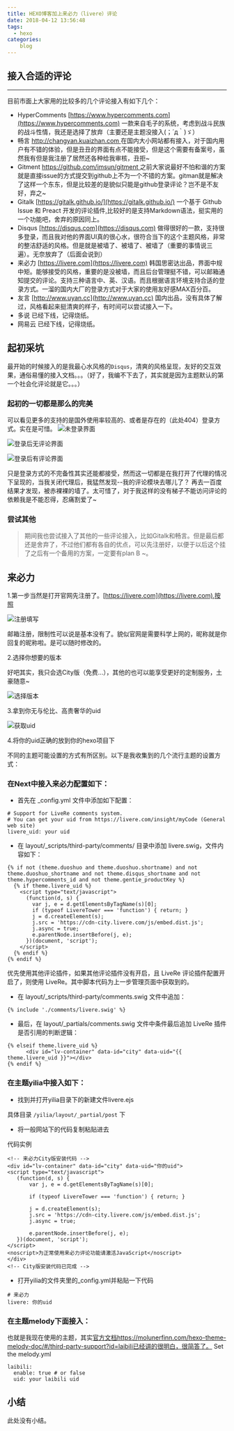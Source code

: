 ```yaml
---
title: HEXO博客加上来必力（livere）评论
date: 2018-04-12 13:56:48
tags: 
  - hexo
categories:
    blog  
---
```


## 接入合适的评论
---

目前市面上大家用的比较多的几个评论接入有如下几个：

* HyperComments [https://www.hypercomments.com](https://www.hypercomments.com) 一款来自毛子的系统，考虑到战斗民族的战斗性情，我还是选择了放弃（主要还是主题没接入(；´д｀)ゞ）
* 畅言 [http://changyan.kuaizhan.com ](http://changyan.kuaizhan.com ) 在国内大小网站都有接入，对于国内用户有不错的体验，但是丑丑的界面有点不能接受，但是这个需要有备案号，虽然我有但是我注册了居然还各种给我审核，丑拒~
* Gitment [https://github.com/imsun/gitment ](https://github.com/imsun/gitment ) 之前大家说最好不怕和谐的方案就是直接issue的方式提交到github上不为一个不错的方案。gitman就是解决了这样一个东东，但是比较差的是貌似只能是github登录评论？岂不是不友好，弃之~
* Gitalk [https://gitalk.github.io/](https://gitalk.github.io/) 一个基于 Github Issue 和 Preact 开发的评论插件,比较好的是支持Markdown语法，挺实用的一个功能吧，舍弃的原因同上。
* Disqus [https://disqus.com](https://disqus.com) 做得很好的一款，支持很多登录，而且我对他的界面UI真的很心水，很符合当下的这个主题风格，非常的整洁舒适的风格。但是就是被墙了、被墙了、被墙了（重要的事情说三遍）。无奈放弃了（后面会说到）
* 来必力 [https://livere.com](https://livere.com) 韩国思密达出品，界面中规中矩。能够接受的风格，重要的是没被墙，而且后台管理挺不错，可以邮箱通知提交的评论。支持三种语言中、英、汉语。而且根据语言环境支持合适的登录方式。一溜的国内大厂的登录方式对于大家的使用友好感MAX百分百。
* 友言 [http://www.uyan.cc](http://www.uyan.cc) 国内出品，没有具体了解过，风格看起来挺清爽的样子，有时间可以尝试接入一下。
* 多说 已经下线，记得烧纸。
* 网易云 已经下线，记得烧纸。

## 起初采坑

最开始的时候接入的是我最心水风格的`Disqus`，清爽的风格呈现，友好的交互效果，通俗易懂的接入文档。。。（好了，我编不下去了，其实就是因为主题默认的第一个社会化评论就是它。。。）

### 起初的一切都是那么的完美

可以看见更多的支持的是国外使用率较高的、或者是存在的（此处404）登录方式。实在是可惜。
![未登录界面](http://p7jj1bbaq.bkt.clouddn.com/0.png)

![登录后无评论界面](http://p7jj1bbaq.bkt.clouddn.com/1.png)

![登录后有评论界面](http://p7jj1bbaq.bkt.clouddn.com/4.png)

只是登录方式的不完备性其实还能都接受，然而这一切都是在我打开了代理的情况下呈现的，当我关闭代理后，我猛然发现--我的评论模块去哪儿了？ 再去一百度结果才发现，被赤裸裸的墙了。太可惜了，对于我这样的没有梯子不能访问评论的依赖我是不能忍得，忍痛割爱了~

### 尝试其他

> 期间我也尝试接入了其他的一些评论接入，比如Gitalk和畅言。但是最后都还是舍弃了，不过他们都有各自的优点，可以先注册好，以便于以后这个挂了之后有一个备用的方案，一定要有plan B ~。

## 来必力

1.第一步当然是打开官网先注册了。[https://livere.com](https://livere.com),按照

![注册填写](http://p7jj1bbaq.bkt.clouddn.com/5.png)

邮箱注册，限制性可以说是基本没有了。貌似官网是需要科学上网的，昵称就是你回复的昵称啦。是可以随时修改的。

2.选择你想要的版本

好吧其实，我只会选City版（免费...），其他的也可以能享受更好的定制服务，土豪随意~

![选择版本](http://p7jj1bbaq.bkt.clouddn.com/6.png)

3.拿到你无与伦比、高贵奢华的uid

![获取uid](http://p7jj1bbaq.bkt.clouddn.com/3.png)

4.将你的uid正确的放到你的hexo项目下

不同的主题可能设置的方式有所区别。以下是我收集到的几个流行主题的设置方式：

### 在Next中接入来必力配置如下：
- 首先在 _config.yml 文件中添加如下配置：
```
# Support for LiveRe comments system.
# You can get your uid from https://livere.com/insight/myCode (General web site)
livere_uid: your uid
```
- 在 layout/_scripts/third-party/comments/ 目录中添加 livere.swig，文件内容如下：
```
{% if not (theme.duoshuo and theme.duoshuo.shortname) and not theme.duoshuo_shortname and not theme.disqus_shortname and not theme.hypercomments_id and not theme.gentie_productKey %}
  {% if theme.livere_uid %}
    <script type="text/javascript">
      (function(d, s) {
        var j, e = d.getElementsByTagName(s)[0];
        if (typeof LivereTower === 'function') { return; }
        j = d.createElement(s);
        j.src = 'https://cdn-city.livere.com/js/embed.dist.js';
        j.async = true;
        e.parentNode.insertBefore(j, e);
      })(document, 'script');
    </script>
  {% endif %}
{% endif %}
```
优先使用其他评论插件，如果其他评论插件没有开启，且 LiveRe 评论插件配置开启了，则使用 LiveRe。其中脚本代码为上一步管理页面中获取到的。 
- 在 layout/_scripts/third-party/comments.swig 文件中追加：
```
{% include './comments/livere.swig' %}
```
- 最后，在 layout/_partials/comments.swig 文件中条件最后追加 LiveRe 插件是否引用的判断逻辑：
```
{% elseif theme.livere_uid %}
      <div id="lv-container" data-id="city" data-uid="{{ theme.livere_uid }}"></div>
{% endif %}
```

### 在主题yilia中接入如下：

- 找到并打开yilia目录下的新建文件livere.ejs

具体目录 `/yilia/layout/_partial/post` 下

- 将一般网站下的代码复制粘贴进去

代码实例
```
<!-- 来必力City版安装代码 -->
<div id="lv-container" data-id="city" data-uid="你的uid">
<script type="text/javascript">
   (function(d, s) {
       var j, e = d.getElementsByTagName(s)[0];

       if (typeof LivereTower === 'function') { return; }

       j = d.createElement(s);
       j.src = 'https://cdn-city.livere.com/js/embed.dist.js';
       j.async = true;

       e.parentNode.insertBefore(j, e);
   })(document, 'script');
</script>
<noscript>为正常使用来必力评论功能请激活JavaScript</noscript>
</div>
<!-- City版安装代码已完成 -->
```
- 打开yilia的文件夹里的_config.yml并粘贴一下代码
```
# 来必力
livere: 你的uid
```

### 在主题melody下面接入：

也就是我现在使用的主题，其实[官方文档]()https://molunerfinn.com/hexo-theme-melody-doc/#/third-party-support?id=laibili已经讲的很明白，很简答了。
Set the melody.yml

```
laibili:
  enable: true # or false
  uid: your laibili uid
```

## 小结

此处没有小结。